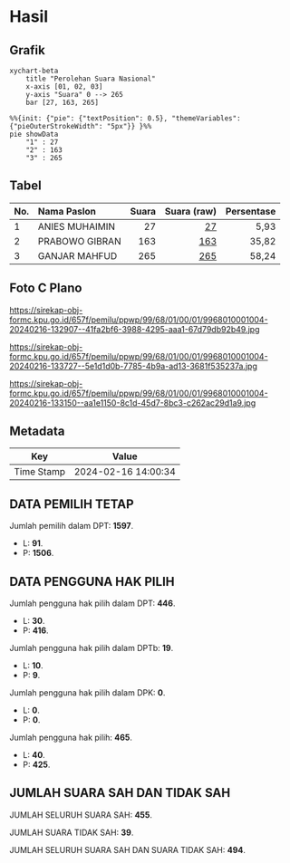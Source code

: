 # Hasil

## Grafik

```mermaid
xychart-beta
    title "Perolehan Suara Nasional"
    x-axis [01, 02, 03]
    y-axis "Suara" 0 --> 265
    bar [27, 163, 265]
```

```mermaid
%%{init: {"pie": {"textPosition": 0.5}, "themeVariables": {"pieOuterStrokeWidth": "5px"}} }%%
pie showData
    "1" : 27
    "2" : 163
    "3" : 265
```

## Tabel

| No. | Nama Paslon    | Suara | Suara (raw) | Persentase |
|:--- |:-------------- | -----:| -----------:| ----------:|
| 1   | ANIES MUHAIMIN | 27    | [27][p-1]   | 5,93       |
| 2   | PRABOWO GIBRAN | 163   | [163][p-2]  | 35,82      |
| 3   | GANJAR MAHFUD  | 265   | [265][p-3]  | 58,24      |


[p-1]: https://github.com/gigit-pemilu/pemilu-2024/blob/main/pilpres/hitung-suara/sub/99-luar-negeri/sub/68-los-angeles-amerika-serikat/sub/01-los-angeles-amerika-serikat/sub/0001-los-angeles-amerika-serikat/sub/004-pos-004/sub/paslon-1.txt
[p-2]: https://github.com/gigit-pemilu/pemilu-2024/blob/main/pilpres/hitung-suara/sub/99-luar-negeri/sub/68-los-angeles-amerika-serikat/sub/01-los-angeles-amerika-serikat/sub/0001-los-angeles-amerika-serikat/sub/004-pos-004/sub/paslon-2.txt
[p-3]: https://github.com/gigit-pemilu/pemilu-2024/blob/main/pilpres/hitung-suara/sub/99-luar-negeri/sub/68-los-angeles-amerika-serikat/sub/01-los-angeles-amerika-serikat/sub/0001-los-angeles-amerika-serikat/sub/004-pos-004/sub/paslon-3.txt

## Foto C Plano

https://sirekap-obj-formc.kpu.go.id/657f/pemilu/ppwp/99/68/01/00/01/9968010001004-20240216-132907--41fa2bf6-3988-4295-aaa1-67d79db92b49.jpg

https://sirekap-obj-formc.kpu.go.id/657f/pemilu/ppwp/99/68/01/00/01/9968010001004-20240216-133727--5e1d1d0b-7785-4b9a-ad13-3681f535237a.jpg

https://sirekap-obj-formc.kpu.go.id/657f/pemilu/ppwp/99/68/01/00/01/9968010001004-20240216-133150--aa1e1150-8c1d-45d7-8bc3-c262ac29d1a9.jpg


## Metadata

| Key        | Value               |
| ---------- | ------------------- |
| Time Stamp | 2024-02-16 14:00:34 |


## DATA PEMILIH TETAP

Jumlah pemilih dalam DPT: **1597**.
 * L: **91**.
 * P: **1506**.

## DATA PENGGUNA HAK PILIH

Jumlah pengguna hak pilih dalam DPT: **446**.
 * L: **30**.
 * P: **416**.

Jumlah pengguna hak pilih dalam DPTb: **19**.
 * L: **10**.
 * P: **9**.

Jumlah pengguna hak pilih dalam DPK: **0**.
 * L: **0**.
 * P: **0**.

Jumlah pengguna hak pilih: **465**.
 * L: **40**.
 * P: **425**.

## JUMLAH SUARA SAH DAN TIDAK SAH

JUMLAH SELURUH SUARA SAH: **455**.

JUMLAH SUARA TIDAK SAH: **39**.

JUMLAH SELURUH SUARA SAH DAN SUARA TIDAK SAH: **494**.



